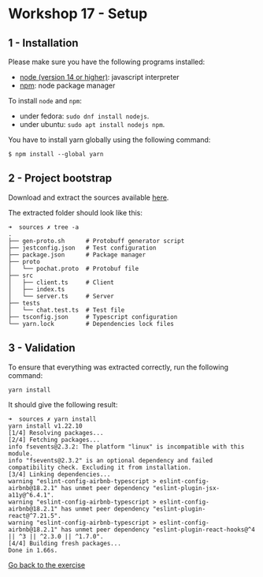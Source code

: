 # Workshop 17 - Setup

## 1 - Installation

Please make sure you have the following programs installed:

- [node (version 14 or higher)](https://github.com/nodejs/node): javascript interpreter
- [npm](https://www.npmjs.com/): node package manager

To install `node` and `npm`:
- under fedora: `sudo dnf install nodejs`.
- under ubuntu: `sudo apt install nodejs npm`.

You have to install yarn globally using the following command:
```shell
$ npm install --global yarn
```

## 2 - Project bootstrap

Download and extract the sources available [here](https://github.com/PoCInnovation/Workshops/tree/software-grpc/software/17.gRPC/sources.zip).

The extracted folder should look like this:
```shell
➜  sources ✗ tree -a
.
├── gen-proto.sh      # Protobuff generator script
├── jestconfig.json   # Test configuration
├── package.json      # Package manager
├── proto
│   └── pochat.proto  # Protobuf file
├── src
│   ├── client.ts     # Client
│   ├── index.ts
│   └── server.ts     # Server
├── tests
│   └── chat.test.ts  # Test file
├── tsconfig.json     # Typescript configuration
└── yarn.lock         # Dependencies lock files

```

## 3 - Validation

To ensure that everything was extracted correctly, run the following command:
```shell
yarn install
```
It should give the following result:
```shell
➜  sources ✗ yarn install
yarn install v1.22.10
[1/4] Resolving packages...
[2/4] Fetching packages...
info fsevents@2.3.2: The platform "linux" is incompatible with this module.
info "fsevents@2.3.2" is an optional dependency and failed compatibility check. Excluding it from installation.
[3/4] Linking dependencies...
warning "eslint-config-airbnb-typescript > eslint-config-airbnb@18.2.1" has unmet peer dependency "eslint-plugin-jsx-a11y@^6.4.1".
warning "eslint-config-airbnb-typescript > eslint-config-airbnb@18.2.1" has unmet peer dependency "eslint-plugin-react@^7.21.5".
warning "eslint-config-airbnb-typescript > eslint-config-airbnb@18.2.1" has unmet peer dependency "eslint-plugin-react-hooks@^4 || ^3 || ^2.3.0 || ^1.7.0".
[4/4] Building fresh packages...
Done in 1.66s.
```

[Go back to the exercise](./README.md)
